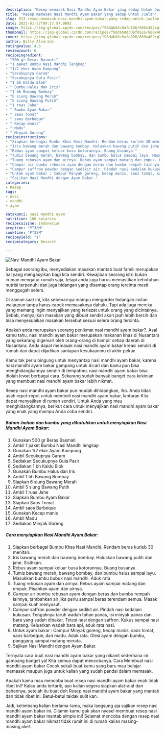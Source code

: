 ```yaml
---
description: "Resep memasak Nasi Mandhi Ayam Bakar yang sedap Untuk Jualan"
title: "Resep memasak Nasi Mandhi Ayam Bakar yang sedap Untuk Jualan"
slug: 513-resep-memasak-nasi-mandhi-ayam-bakar-yang-sedap-untuk-jualan
date: 2021-01-27T09:17:57.089Z
image: https://img-global.cpcdn.com/recipes/f98dab8dc0afd826/680x482cq70/nasi-mandhi-ayam-bakar-foto-resep-utama.jpg
thumbnail: https://img-global.cpcdn.com/recipes/f98dab8dc0afd826/680x482cq70/nasi-mandhi-ayam-bakar-foto-resep-utama.jpg
cover: https://img-global.cpcdn.com/recipes/f98dab8dc0afd826/680x482cq70/nasi-mandhi-ayam-bakar-foto-resep-utama.jpg
author: Billy Alvarado
ratingvalue: 4.5
reviewcount: 6
recipeingredient:
- "500 gr Beras Basmati"
- "1 paket Bumbu Nasi Mandhi lengkap"
- "1/2 ekor Ayam Kampung"
- "Secukupnya Garam"
- "Secukupnya Gula Pasir"
- "1 bh Kaldu Blok"
- " Bumbu Halus dan Iris"
- "1 bh Bawang Bombay"
- "6 siung Bawang Merah"
- "5 siung Bawang Putih"
- "1 ruas Jahe"
- " Bumbu Ayam Bakar"
- " Saos Tomat"
- " saos Barbeque"
- " Kecap manis"
- " Madu"
- " Minyak Goreng"
recipeinstructions:
- "Siapkan berbagai Bumbu Khas Nasi Mandhi. Rendam beras kurleb 30 menitan."
- "Iris bawang merah dan bawang bombay. Haluskan bawang putih dan jahe. Sisihkan."
- "Rebus ayam sampai keluar busa kotorannya. Buang busanya."
- "Tumis bawang merah, bawang bombay, dan bumbu halus sampai layu. Masukkan bumbu bubuk nasi mandhi. Aduk rata."
- "Tuang rebusan ayam dan airnya. Rebus ayam sampai matang dan empuk. Pisahkan ayam dan airnya."
- "Campur air bumbu rebusan ayam dengan beras dan bumbu rempah lainnya, tambahkan air jika perlu sampai beras terendam semua. Masak sampai kuah menyusut."
- "Campur saffron powder dengan sedikit air. Pindah nasi kedalam kukusan. Tengahnya taruh wadah tahan panas, isi minyak panas dan bara yang sudah dibakar. Tetesi nasi dengan saffron. Kukus sampai nasi matang. Keluarkan wadah bara api, aduk rata nasi."
- "Untuk ayam bakar : Campur Minyak goreng, kecap manis, saos tomat, saos barbeque, dan madu. Aduk rata. Olesi ayam dengan bumbu, panggang sampai matang merata."
- "Sajikan Nasi Mandhi dengan Ayam Bakar."
categories:
- Resep
tags:
- nasi
- mandhi
- ayam

katakunci: nasi mandhi ayam 
nutrition: 166 calories
recipecuisine: Indonesian
preptime: "PT38M"
cooktime: "PT35M"
recipeyield: "1"
recipecategory: Dessert

---
```



![Nasi Mandhi Ayam Bakar](https://img-global.cpcdn.com/recipes/f98dab8dc0afd826/680x482cq70/nasi-mandhi-ayam-bakar-foto-resep-utama.jpg)

Sebagai seorang ibu, menyediakan masakan mantab buat famili merupakan hal yang mengasyikan bagi kita sendiri. Kewajiban seorang istri bukan cuman mengatur rumah saja, tetapi anda juga harus memastikan kebutuhan nutrisi terpenuhi dan juga hidangan yang disantap orang tercinta mesti menggugah selera.

Di zaman  saat ini, kita sebenarnya mampu mengorder hidangan instan walaupun tanpa harus capek memasaknya dahulu. Tapi ada juga mereka yang memang ingin menyajikan yang terlezat untuk orang yang dicintainya. Sebab, menyajikan masakan yang dibuat sendiri akan jauh lebih bersih dan bisa menyesuaikan masakan tersebut sesuai selera orang tercinta. 



Apakah anda merupakan seorang penikmat nasi mandhi ayam bakar?. Asal kamu tahu, nasi mandhi ayam bakar merupakan makanan khas di Nusantara yang sekarang digemari oleh orang-orang di hampir setiap daerah di Nusantara. Anda dapat memasak nasi mandhi ayam bakar kreasi sendiri di rumah dan dapat dijadikan santapan kesukaanmu di akhir pekan.

Kamu tak perlu bingung untuk menyantap nasi mandhi ayam bakar, karena nasi mandhi ayam bakar gampang untuk dicari dan kamu pun bisa menghidangkannya sendiri di tempatmu. nasi mandhi ayam bakar bisa diolah lewat berbagai cara. Sekarang sudah banyak banget cara kekinian yang membuat nasi mandhi ayam bakar lebih nikmat.

Resep nasi mandhi ayam bakar pun mudah dihidangkan, lho. Anda tidak usah repot-repot untuk membeli nasi mandhi ayam bakar, lantaran Kita dapat menyajikan di rumah sendiri. Untuk Anda yang mau menghidangkannya, berikut cara untuk menyajikan nasi mandhi ayam bakar yang enak yang mampu Anda coba sendiri.

<!--inarticleads1-->

##### Bahan-bahan dan bumbu yang dibutuhkan untuk menyiapkan Nasi Mandhi Ayam Bakar:

1. Gunakan 500 gr Beras Basmati
1. Ambil 1 paket Bumbu Nasi Mandhi lengkap
1. Gunakan 1/2 ekor Ayam Kampung
1. Ambil Secukupnya Garam
1. Sediakan Secukupnya Gula Pasir
1. Sediakan 1 bh Kaldu Blok
1. Gunakan  Bumbu Halus dan Iris
1. Ambil 1 bh Bawang Bombay
1. Siapkan 6 siung Bawang Merah
1. Ambil 5 siung Bawang Putih
1. Ambil 1 ruas Jahe
1. Siapkan  Bumbu Ayam Bakar
1. Siapkan  Saos Tomat
1. Ambil  saos Barbeque
1. Gunakan  Kecap manis
1. Ambil  Madu
1. Sediakan  Minyak Goreng




<!--inarticleads2-->

##### Cara menyiapkan Nasi Mandhi Ayam Bakar:

1. Siapkan berbagai Bumbu Khas Nasi Mandhi. Rendam beras kurleb 30 menitan.
1. Iris bawang merah dan bawang bombay. Haluskan bawang putih dan jahe. Sisihkan.
1. Rebus ayam sampai keluar busa kotorannya. Buang busanya.
1. Tumis bawang merah, bawang bombay, dan bumbu halus sampai layu. Masukkan bumbu bubuk nasi mandhi. Aduk rata.
1. Tuang rebusan ayam dan airnya. Rebus ayam sampai matang dan empuk. Pisahkan ayam dan airnya.
1. Campur air bumbu rebusan ayam dengan beras dan bumbu rempah lainnya, tambahkan air jika perlu sampai beras terendam semua. Masak sampai kuah menyusut.
1. Campur saffron powder dengan sedikit air. Pindah nasi kedalam kukusan. Tengahnya taruh wadah tahan panas, isi minyak panas dan bara yang sudah dibakar. Tetesi nasi dengan saffron. Kukus sampai nasi matang. Keluarkan wadah bara api, aduk rata nasi.
1. Untuk ayam bakar : Campur Minyak goreng, kecap manis, saos tomat, saos barbeque, dan madu. Aduk rata. Olesi ayam dengan bumbu, panggang sampai matang merata.
1. Sajikan Nasi Mandhi dengan Ayam Bakar.




Ternyata cara buat nasi mandhi ayam bakar yang nikamt sederhana ini gampang banget ya! Kita semua dapat mencobanya. Cara Membuat nasi mandhi ayam bakar Cocok sekali buat kamu yang baru mau belajar memasak maupun juga untuk kalian yang sudah pandai dalam memasak.

Apakah kamu mau mencoba buat resep nasi mandhi ayam bakar enak tidak ribet ini? Kalau anda tertarik, ayo kalian segera siapkan alat-alat dan bahannya, setelah itu buat deh Resep nasi mandhi ayam bakar yang mantab dan tidak ribet ini. Betul-betul taidak sulit kan. 

Jadi, ketimbang kalian berlama-lama, maka langsung aja sajikan resep nasi mandhi ayam bakar ini. Dijamin kamu gak akan nyesel membuat resep nasi mandhi ayam bakar mantab simple ini! Selamat mencoba dengan resep nasi mandhi ayam bakar nikmat tidak rumit ini di rumah kalian masing-masing,oke!.

